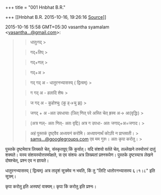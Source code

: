 +++
title = "001 Hnbhat B.R."

+++
[[Hnbhat B.R.	2015-10-16, 19:26:16 [Source](https://groups.google.com/g/samskrita/c/4_zdqlIXrsQ)]]



2015-10-16 15:58 GMT+05:30 vasantha syamalam \<[vasantha...@gmail.com]()\>:  

> 
> > धातुःगद् >
> 
> > गद्+तिप् >
> 
> > 
> > गद्+णल् >
> 
> > 
> > गद्+अ >
> 
> > 
> > गद् गद् अ - धातुरनभ्यासस्य् ( द्वित्वम्) >
> 
> > 
> > ग गद् अ - हलादि शेषः >
> 
> > 
> > ज गद् अ - कुहोश्चुः (कु ह्->चु झ्) >
> 
> > 
> > जगद् + अ -अत उपधायाः (ञित् णित् परे अस्ति चेत् ह्रस्व अ-> आ(वृद्धिः) >
> 
> > 
> > (अत्र णल्- अतः णित्- अतः वृद्दिः) अत्र ग उपधा- अतः जगाद्+अ=जगाद। >
> 
> > 
> >   
> > 
> > 
> > अहं पुस्तकं दृष्ट्वैव अध्ययनं करोमि। अध्यापनार्थं कोऽपि न प्राप्तवती। > [sams...@googlegroups.com]() एव मम गुरुः। अतः कृपा करोतु। >
> 
> > 
> >   
> > 
> > 

  

पुस्तके दृष्टमेवात्र लिख्यते चेत्, संस्कृतग्रूप् किं कुर्यात्। यदि संशयो वर्तते चेत्, तल्लेखने तस्योत्तरं दातुं शक्यते। यस्य संशयस्योत्तरमपेक्षते, स एव संशयः अत्र लिख्यतां प्रश्नरूपेण। पुस्तके दृष्टस्यात्र लेखने दोषश्चेत्, प्रश्न एव न ज्ञायते।

  

धातुरनभ्यासस्य् ( द्वित्वम्) अत्र तादृशं सूत्रमेव न भवति, किं तु "लिटि धातोरनभ्यासस्य ६।१।८" इति सूत्रम्।  

  

कृपा करोतु इति अस्पष्टं वाक्यम्। कृपा किं करोतु इति प्रश्नः।

  

  

